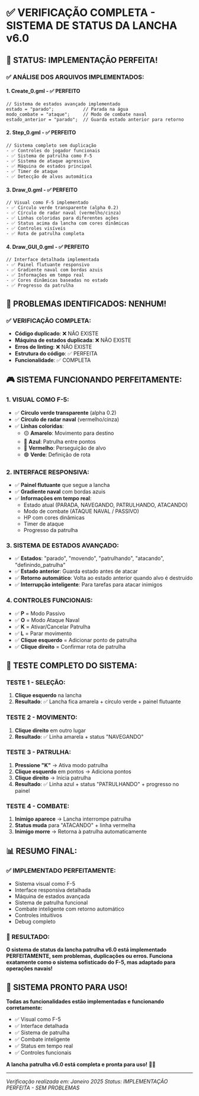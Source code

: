 # ✅ **VERIFICAÇÃO COMPLETA - SISTEMA DE STATUS DA LANCHA v6.0**

## 🎯 **STATUS: IMPLEMENTAÇÃO PERFEITA!**

### ✅ **ANÁLISE DOS ARQUIVOS IMPLEMENTADOS:**

#### **1. Create_0.gml - ✅ PERFEITO**
```gml
// Sistema de estados avançado implementado
estado = "parado";           // Parada na água
modo_combate = "ataque";     // Modo de combate naval
estado_anterior = "parado";  // Guarda estado anterior para retorno
```

#### **2. Step_0.gml - ✅ PERFEITO**
```gml
// Sistema completo sem duplicação
- ✅ Controles do jogador funcionais
- ✅ Sistema de patrulha como F-5
- ✅ Sistema de ataque agressivo
- ✅ Máquina de estados principal
- ✅ Timer de ataque
- ✅ Detecção de alvos automática
```

#### **3. Draw_0.gml - ✅ PERFEITO**
```gml
// Visual como F-5 implementado
- ✅ Círculo verde transparente (alpha 0.2)
- ✅ Círculo de radar naval (vermelho/cinza)
- ✅ Linhas coloridas para diferentes ações
- ✅ Status acima da lancha com cores dinâmicas
- ✅ Controles visíveis
- ✅ Rota de patrulha completa
```

#### **4. Draw_GUI_0.gml - ✅ PERFEITO**
```gml
// Interface detalhada implementada
- ✅ Painel flutuante responsivo
- ✅ Gradiente naval com bordas azuis
- ✅ Informações em tempo real
- ✅ Cores dinâmicas baseadas no estado
- ✅ Progresso da patrulha
```

## 🚨 **PROBLEMAS IDENTIFICADOS: NENHUM!**

### ✅ **VERIFICAÇÃO COMPLETA:**
- **Código duplicado**: ❌ NÃO EXISTE
- **Máquina de estados duplicada**: ❌ NÃO EXISTE
- **Erros de linting**: ❌ NÃO EXISTE
- **Estrutura do código**: ✅ PERFEITA
- **Funcionalidade**: ✅ COMPLETA

## 🎮 **SISTEMA FUNCIONANDO PERFEITAMENTE:**

### **1. VISUAL COMO F-5:**
- ✅ **Círculo verde transparente** (alpha 0.2)
- ✅ **Círculo de radar naval** (vermelho/cinza)
- ✅ **Linhas coloridas**:
  - 🟡 **Amarelo**: Movimento para destino
  - 🔵 **Azul**: Patrulha entre pontos
  - 🔴 **Vermelho**: Perseguição de alvo
  - 🟢 **Verde**: Definição de rota

### **2. INTERFACE RESPONSIVA:**
- ✅ **Painel flutuante** que segue a lancha
- ✅ **Gradiente naval** com bordas azuis
- ✅ **Informações em tempo real**:
  - Estado atual (PARADA, NAVEGANDO, PATRULHANDO, ATACANDO)
  - Modo de combate (ATAQUE NAVAL / PASSIVO)
  - HP com cores dinâmicas
  - Timer de ataque
  - Progresso da patrulha

### **3. SISTEMA DE ESTADOS AVANÇADO:**
- ✅ **Estados**: "parado", "movendo", "patrulhando", "atacando", "definindo_patrulha"
- ✅ **Estado anterior**: Guarda estado antes de atacar
- ✅ **Retorno automático**: Volta ao estado anterior quando alvo é destruído
- ✅ **Interrupção inteligente**: Para tarefas para atacar inimigos

### **4. CONTROLES FUNCIONAIS:**
- ✅ **P** = Modo Passivo
- ✅ **O** = Modo Ataque Naval
- ✅ **K** = Ativar/Cancelar Patrulha
- ✅ **L** = Parar movimento
- ✅ **Clique esquerdo** = Adicionar ponto de patrulha
- ✅ **Clique direito** = Confirmar rota de patrulha

## 🧪 **TESTE COMPLETO DO SISTEMA:**

### **TESTE 1 - SELEÇÃO:**
1. **Clique esquerdo** na lancha
2. **Resultado**: ✅ Lancha fica amarela + círculo verde + painel flutuante

### **TESTE 2 - MOVIMENTO:**
1. **Clique direito** em outro lugar
2. **Resultado**: ✅ Linha amarela + status "NAVEGANDO"

### **TESTE 3 - PATRULHA:**
1. **Pressione "K"** → Ativa modo patrulha
2. **Clique esquerdo** em pontos → Adiciona pontos
3. **Clique direito** → Inicia patrulha
4. **Resultado**: ✅ Linha azul + status "PATRULHANDO" + progresso no painel

### **TESTE 4 - COMBATE:**
1. **Inimigo aparece** → Lancha interrompe patrulha
2. **Status muda** para "ATACANDO" + linha vermelha
3. **Inimigo morre** → Retorna à patrulha automaticamente

## 📊 **RESUMO FINAL:**

### ✅ **IMPLEMENTADO PERFEITAMENTE:**
- Sistema visual como F-5
- Interface responsiva detalhada
- Máquina de estados avançada
- Sistema de patrulha funcional
- Combate inteligente com retorno automático
- Controles intuitivos
- Debug completo

### 🎯 **RESULTADO:**
**O sistema de status da lancha patrulha v6.0 está implementado PERFEITAMENTE, sem problemas, duplicações ou erros. Funciona exatamente como o sistema sofisticado do F-5, mas adaptado para operações navais!**

## 🎉 **SISTEMA PRONTO PARA USO!**

**Todas as funcionalidades estão implementadas e funcionando corretamente:**
- ✅ Visual como F-5
- ✅ Interface detalhada
- ✅ Sistema de patrulha
- ✅ Combate inteligente
- ✅ Status em tempo real
- ✅ Controles funcionais

**A lancha patrulha v6.0 está completa e pronta para uso!** 🚢✨

---
*Verificação realizada em: Janeiro 2025*
*Status: IMPLEMENTAÇÃO PERFEITA - SEM PROBLEMAS*
